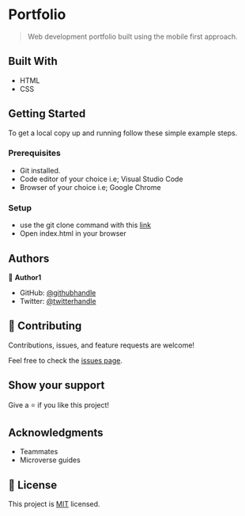 # Portfolio

> Web development portfolio built using the mobile first approach. 

## Built With

- HTML
- CSS

## Getting Started

To get a local copy up and running follow these simple example steps.

### Prerequisites

- Git installed.
- Code editor of your choice i.e; Visual Studio Code
- Browser of your choice i.e; Google Chrome

### Setup

- use the git clone command with this [link](https://github.com/Ellon-M/portfolio)
- Open index.html in your browser

## Authors

👤 **Author1**

- GitHub: [@githubhandle](https://github.com/Ellon-M)
- Twitter: [@twitterhandle](https://twitter.com/ellonm4)


## 🤝 Contributing

Contributions, issues, and feature requests are welcome!

Feel free to check the [issues page](../../issues/).

## Show your support

Give a ⭐️ if you like this project!

## Acknowledgments

- Teammates
- Microverse guides

## 📝 License

This project is [MIT](./LICENSE) licensed.
